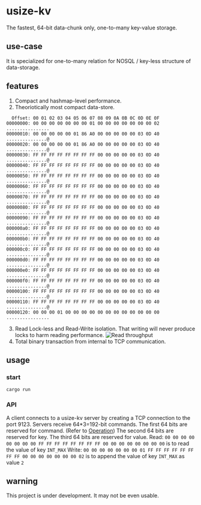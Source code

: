 # usize-kv
The fastest, 64-bit data-chunk only, one-to-many key-value storage.

## use-case
It is specialized for one-to-many relation for NOSQL / key-less structure of data-storage.

## features

1. Compact and hashmap-level performance.
2. Theoriotically most compact data-store.
```
  Offset: 00 01 02 03 04 05 06 07 08 09 0A 0B 0C 0D 0E 0F 	
00000000: 00 00 00 00 00 00 00 01 00 00 00 00 00 00 00 02    ................
00000010: 00 00 00 00 00 01 86 A0 00 00 00 00 00 03 0D 40    ...............@
00000020: 00 00 00 00 00 01 86 A0 00 00 00 00 00 03 0D 40    ...............@
00000030: FF FF FF FF FF FF FF FF 00 00 00 00 00 03 0D 40    ...............@
00000040: FF FF FF FF FF FF FF FF 00 00 00 00 00 03 0D 40    ...............@
00000050: FF FF FF FF FF FF FF FF 00 00 00 00 00 03 0D 40    ...............@
00000060: FF FF FF FF FF FF FF FF 00 00 00 00 00 03 0D 40    ...............@
00000070: FF FF FF FF FF FF FF FF 00 00 00 00 00 03 0D 40    ...............@
00000080: FF FF FF FF FF FF FF FF 00 00 00 00 00 03 0D 40    ...............@
00000090: FF FF FF FF FF FF FF FF 00 00 00 00 00 03 0D 40    ...............@
000000a0: FF FF FF FF FF FF FF FF 00 00 00 00 00 03 0D 40    ...............@
000000b0: FF FF FF FF FF FF FF FF 00 00 00 00 00 03 0D 40    ...............@
000000c0: FF FF FF FF FF FF FF FF 00 00 00 00 00 03 0D 40    ...............@
000000d0: FF FF FF FF FF FF FF FF 00 00 00 00 00 03 0D 40    ...............@
000000e0: FF FF FF FF FF FF FF FF 00 00 00 00 00 03 0D 40    ...............@
000000f0: FF FF FF FF FF FF FF FF 00 00 00 00 00 03 0D 40    ...............@
00000100: FF FF FF FF FF FF FF FF 00 00 00 00 00 03 0D 40    ...............@
00000110: FF FF FF FF FF FF FF FF 00 00 00 00 00 03 0D 40    ...............@
00000120: 00 00 00 01 00 00 00 00 00 00 00 00 00 00 00 00    ................
```
3. Read Lock-less and Read-Write isolation. That writing will never produce locks to harm reading performance.
![Read throughput](https://github.com/jonhoo/rust-evmap/raw/master/benchmark/read-throughput.png)
4. Total binary transaction from internal to TCP communication.

## usage

### start
`cargo run`

### API

A client connects to a usize-kv server by creating a TCP connection to the port 9123.
Servers receive 64*3=192-bit commands.
The first 64 bits are reserved for command. (Refer to [Operation](docs/operations.md))
The second 64 bits are reserved for key.
The third 64 bits are reserved for value.
Read: `00 00 00 00 00 00 00 00 FF FF FF FF FF FF FF FF 00 00 00 00 00 00 00 00` is to read the value of key `INT_MAX`
Write: `00 00 00 00 00 00 00 01 FF FF FF FF FF FF FF FF 00 00 00 00 00 00 00 02` is to append the value of key `INT_MAX` as value `2`

## warning
This project is under development. It may not be even usable.